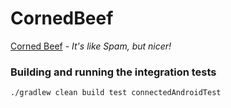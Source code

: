 # CornedBeef

[Corned Beef](https://en.wikipedia.org/wiki/Corned_beef) - _It's like Spam, but nicer!_

### Building and running the integration tests

```
./gradlew clean build test connectedAndroidTest
```
